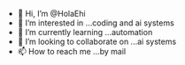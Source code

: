 - 👋 Hi, I’m @HolaEhi
- 👀 I’m interested in ...coding and ai systems 
- 🌱 I’m currently learning ...automation
- 💞️ I’m looking to collaborate on ...ai systems 
- 📫 How to reach me ...by mail

<!---
HolaEhi/HolaEhi is a ✨ special ✨ repository because its `README.md` (this file) appears on your GitHub profile.
You can click the Preview link to take a look at your changes.
--->
